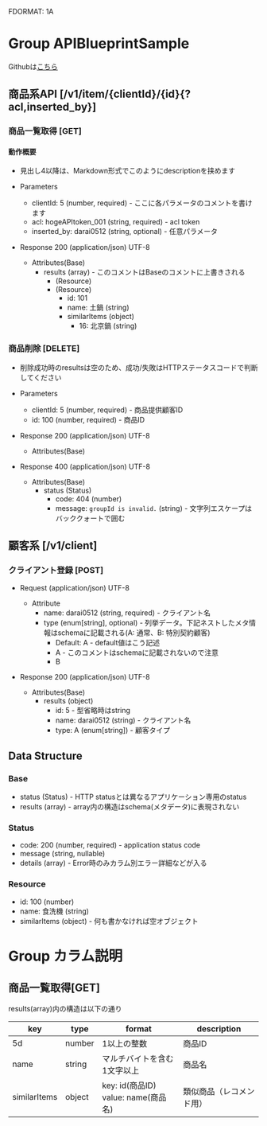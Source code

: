 FDORMAT: 1A

# Group APIBlueprintSample

Githubは[こちら](https://github.com/darai0512/APIBlueprintSampleOnNodeV4)

## 商品系API [/v1/item/{clientId}/{id}{?acl,inserted_by}]
### 商品一覧取得 [GET]

#### 動作概要

- 見出し4以降は、Markdown形式でこのようにdescriptionを挟めます

+ Parameters
    + clientId: 5 (number, required) - ここに各パラメータのコメントを書けます
    + acl: hogeAPItoken_001 (string, required) - acl token
    + inserted_by: darai0512 (string, optional) - 任意パラメータ

+ Response 200 (application/json)
UTF-8
    + Attributes(Base)
        + results (array) - このコメントはBaseのコメントに上書きされる
            + (Resource)
            + (Resource)
                + id: 101
                + name: 土鍋 (string)
                + similarItems (object)
                    + 16: 北京鍋 (string)

### 商品削除 [DELETE]

- 削除成功時のresultsは空のため、成功/失敗はHTTPステータスコードで判断してください

+ Parameters
    + clientId: 5 (number, required) - 商品提供顧客ID
    + id: 100 (number, required) - 商品ID

+ Response 200 (application/json)
UTF-8
    + Attributes(Base)

+ Response 400 (application/json)
UTF-8
    + Attributes(Base)
        + status (Status)
            + code: 404 (number)
            + message: `groupId is invalid.` (string) - 文字列エスケープはバッククォートで囲む

## 顧客系 [/v1/client]
### クライアント登録 [POST]

+ Request (application/json)
UTF-8
    + Attribute
        + name: darai0512 (string, required) - クライアント名
        + type (enum[string], optional) -  列挙データ。下記ネストしたメタ情報はschemaに記載される(A: 通常、B: 特別契約顧客)
            + Default: A - default値はこう記述
            + A - このコメントはschemaに記載されないので注意
            + B
 
+ Response 200 (application/json)
UTF-8
    + Attributes(Base)
        + results (object)
            + id: 5 - 型省略時はstring
            + name: darai0512 (string) - クライアント名
            + type: A (enum[string]) -  顧客タイプ

## Data Structure
### Base

+ status (Status) - HTTP statusとは異なるアプリケーション専用のstatus
+ results (array) - array内の構造はschema(メタデータ)に表現されない

### Status

+ code: 200 (number, required) - application status code
+ message (string, nullable)
+ details (array) - Error時のみカラム別エラー詳細などが入る

### Resource

+ id: 100 (number)
+ name: 食洗機 (string)
+ similarItems (object) - 何も書かなければ空オブジェクト

# Group カラム説明
## 商品一覧取得[GET]

results(array)内の構造は以下の通り

key | type | format | description
--- | --- | --- | ---
5d | number | 1以上の整数 | 商品ID
name | string | マルチバイトを含む1文字以上 | 商品名
similarItems | object | key: id(商品ID)<br>value: name(商品名) | 類似商品（レコメンド用）
